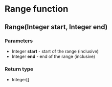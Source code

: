 Range function
==============
Range(Integer **start**, Integer **end**)
-----------------------------------------

### Parameters

- Integer **start** - start of the range (inclusive)
- Integer **end** - end of the range (inclusive)

### Return type

- Integer[]



